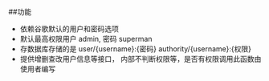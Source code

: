 ##功能
* 依赖谷歌默认的用户和密码选项
* 默认最高权限用户 admin, 密码 superman 
* 存数据库存储的是
    user/{username}:{密码}
    authority/{username}:{权限}
* 提供增删查改用户信息等接口， 内部不判断权限等，是否有权限调用此函数由使用者编写